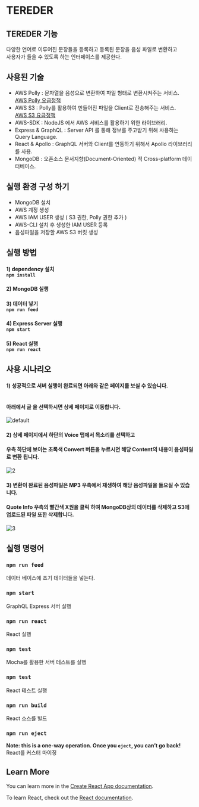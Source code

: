 # TEREDER

## TEREDER 기능
다양한 언어로 이루어진 문장들을 등록하고 등록된 문장을 음성 파일로 변환하고 <br>
사용자가 들을 수 있도록 하는 인터페이스를 제공한다.   

## 사용된 기술
 * AWS Polly : 문자열을 음성으로 변환하여 파일 형태로 변환시켜주는 서비스.<br> 
 [AWS Polly 요금정책](https://aws.amazon.com/ko/polly/pricing/)
 * AWS S3 : Polly를 활용하여 만들어진 파일을 Client로 전송해주는 서비스.<br>
 [AWS S3 요금정책](https://aws.amazon.com/ko/s3/pricing/)
 * AWS-SDK : NodeJS 에서 AWS 서비스를 활용하기 위한 라이브러리.
 * Express & GraphQL : Server API 를 통해 정보를 주고받기 위해 사용하는 Query Language.
 * React & Apollo : GraphQL 서버와 Client를 연동하기 위해서 Apollo 라이브러리를 사용.
 * MongoDB : 오픈소스 문서지향(Document-Oriented) 적 Cross-platform 데이터베이스.
 
## 실행 환경 구성 하기
* MongoDB 설치
* AWS 계정 생성
* AWS IAM USER 생성 ( S3 권한, Polly 권한 추가 )
* AWS-CLI 설치 후 생성한 IAM USER 등록 
* 음성파일을 저장할 AWS S3 버킷 생성
 
## 실행 방법
#### 1) dependency 설치 <br> `npm install`    
#### 2) MongoDB 실행 <br>    
#### 3) 데이터 넣기 <br> `npm run feed`    
#### 4) Express Server 실행 <br> `npm start`    
#### 5) React 실행 <br> `npm run react`    

## 사용 시나리오
#### 1) 성공적으로 서버 실행이 완료되면 아래와 같은 페이지를 보실 수 있습니다.
#### <br>아래에서 글 을 선택하시면 상세 페이지로 이동합니다.  
![default](https://user-images.githubusercontent.com/21999598/51917824-bd4e6e80-2423-11e9-97b3-562fdaa79ab5.PNG)
#### 2) 상세 페이지에서 하단의 Voice 탭에서 목소리를 선택하고 <br> 
#### 우측 하단에 보이는 초록색 Convert 버튼을 누르시면 해당 Content의 내용이 음성파일로 변환 됩니다.
![2](https://user-images.githubusercontent.com/21999598/51918324-ad835a00-2424-11e9-8bdd-badc97eb715d.PNG)
#### 3) 변환이 완료된 음성파일은 MP3 우측에서 재생하여 해당 음성파일을 들으실 수 있습니다.<br>
#### Quote Info 우측의 빨간색 X원을 클릭 하여 MongoDB상의 데이터를 삭제하고 S3에 업로드된 파일 또한 삭제합니다.
![3](https://user-images.githubusercontent.com/21999598/51918711-5d58c780-2425-11e9-81b2-891eaa537c7e.PNG)


## 실행 명령어

### `npm run feed`
데이터 베이스에 초기 데이터들을 넣는다.

### `npm start`
GraphQL Express 서버 실행

### `npm run react`
React 실행

### `npm test`
Mocha를 활용한 서버 테스트를 실행

### `npm test`
React 테스트 실행

### `npm run build`
React 소스를 빌드

### `npm run eject`
**Note: this is a one-way operation. Once you `eject`, you can’t go back!**
React를 커스터 마이징

## Learn More

You can learn more in the [Create React App documentation](https://facebook.github.io/create-react-app/docs/getting-started).

To learn React, check out the [React documentation](https://reactjs.org/).
